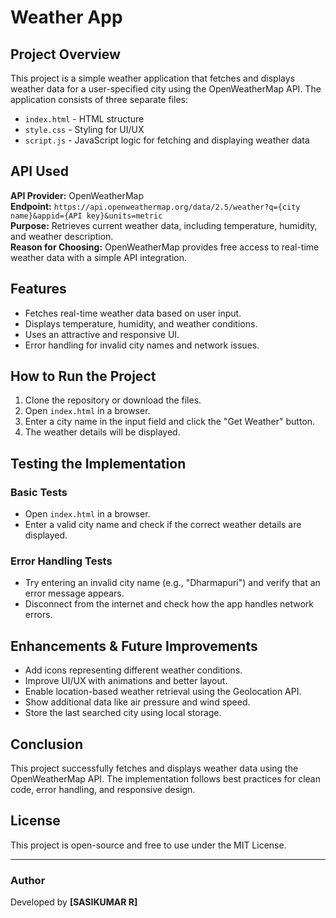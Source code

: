 # Weather App

## Project Overview
This project is a simple weather application that fetches and displays weather data for a user-specified city using the OpenWeatherMap API. The application consists of three separate files:

- `index.html` - HTML structure
- `style.css` - Styling for UI/UX
- `script.js` - JavaScript logic for fetching and displaying weather data

## API Used
**API Provider:** OpenWeatherMap  
**Endpoint:** `https://api.openweathermap.org/data/2.5/weather?q={city name}&appid={API key}&units=metric`  
**Purpose:** Retrieves current weather data, including temperature, humidity, and weather description.  
**Reason for Choosing:** OpenWeatherMap provides free access to real-time weather data with a simple API integration.

## Features
- Fetches real-time weather data based on user input.
- Displays temperature, humidity, and weather conditions.
- Uses an attractive and responsive UI.
- Error handling for invalid city names and network issues.

## How to Run the Project
1. Clone the repository or download the files.
2. Open `index.html` in a browser.
3. Enter a city name in the input field and click the "Get Weather" button.
4. The weather details will be displayed.

## Testing the Implementation
### Basic Tests
- Open `index.html` in a browser.
- Enter a valid city name and check if the correct weather details are displayed.

### Error Handling Tests
- Try entering an invalid city name (e.g., "Dharmapuri") and verify that an error message appears.
- Disconnect from the internet and check how the app handles network errors.

## Enhancements & Future Improvements
- Add icons representing different weather conditions.
- Improve UI/UX with animations and better layout.
- Enable location-based weather retrieval using the Geolocation API.
- Show additional data like air pressure and wind speed.
- Store the last searched city using local storage.

## Conclusion
This project successfully fetches and displays weather data using the OpenWeatherMap API. The implementation follows best practices for clean code, error handling, and responsive design.

## License
This project is open-source and free to use under the MIT License.

---
### Author
Developed by **[SASIKUMAR R]**

